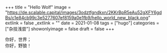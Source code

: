 +++
title = "Hello Wolf"
image = "https://de.scalable.capital/images/3odztfgndkxn/2KKrBpR5eAu52gXFY6gdBs/c1e84cb99c3e5277607ef8159a0e1fb9/hello_world_new_black.png"
extlink = false
_extlink = ""
date = 2021-01-08
tags = ["hugo"]
categories = ["杂技浅尝"]
showonlyimage = false
draft = false
+++

你好，世界；  
你好，野狼！
